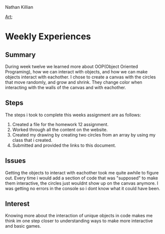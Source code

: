 Nathan Killian

[Art](https://alexk2313.github.io/120-work/hw-12/);

# Weekly Experiences
## Summary
During week twelve we learned more about OOP(Object Oriented Programing), how we can interact with objects, and how we can make objects interact with eachother. I chose to create a canvas with the circles that move randomly, and grow and shrink. They change color when interacting with the walls of the canvas and with eachother.
## Steps
The steps i took to complete this weeks assignment are as follows:
1. Created a file for the homework 12 assignment.
2. Worked through all the content on the website.
2. Created my drawing by creating two circles from an array by using my class that i created.
3. Submitted and provided the links to this document.

## Issues
Getting the objects to interact with eachother took me quite awhile to figure out. Every time i would add a section of code that was "supposed" to make them interactive, the circles just wouldnt show up on the canvas anymore. I was getting no errors in the console so i dont know what it could have been.
## Interest
Knowing more about the interaction of unique objects in code makes me think im one step closer to understanding ways to make more interactive and basic games.
